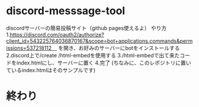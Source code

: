 # discord-messsage-tool
discordサーバーの簡易投稿サイト（github pages使えるよ）
やり方
1.https://discord.com/oauth2/authorize?client_id=543225764036870167&scope=bot+applications.commands&permissions=537218112　
を開き、お好みのサーバーにbotをインストールする
2.discord上で/create /html-embedを使用する
3./html-embedで出て来たコードをindex.htmlにし、サーバーに置く
4.完了
(ちなみに、このレポジトリに置いているindex.htmlはそのサンプルです)
# 終わり

